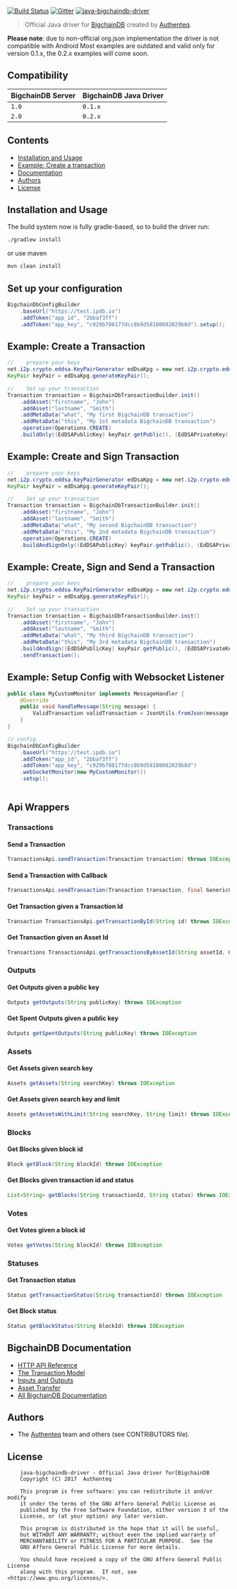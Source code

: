 [![Build Status](https://travis-ci.org/authenteq/java-bigchaindb-driver.svg?branch=master)](https://travis-ci.org/authenteq/java-bigchaindb-driver)
[![Gitter](http://badges.gitter.im/bigchaindb/bigchaindb.svg)](https://gitter.im/bigchaindb/bigchaindb)
[![java-bigchaindb-driver](media/repo-banner@2x.png)](https://www.bigchaindb.com)

> Official Java driver for [BigchainDB](https://github.com/bigchaindb/bigchaindb) created by [Authenteq](https://authenteq.com).

**Please note**: due to non-official org.json implementation the driver is not compatible with Android
Most examples are outdated  and valid only for version  0.1.x, the 0.2.x examples will come soon.

## Compatibility

| BigchainDB Server | BigchainDB Java Driver |
| ----------------- |------------------------------|
| `1.0`             | `0.1.x`                      |
| `2.0`             | `0.2.x`                      |


## Contents

* [Installation and Usage](#installation-and-usage)
* [Example: Create a transaction](#example-create-a-transaction)
* [Documentation](#bigchaindb-documentation)
* [Authors](#authors)
* [License](#license)

## Installation and Usage
The build system now is fully gradle-based, so to build the driver run:
```bash
./gradlew install
```
or use maven
```bash
mvn clean install
```

## Set up your configuration
```java
BigchainDbConfigBuilder
	.baseUrl("https://test.ipdb.io")
	.addToken("app_id", "2bbaf3ff")
	.addToken("app_key", "c929b708177dcc8b9d58180082029b8d").setup();
```

## Example: Create a Transaction
```java
//    prepare your keys
net.i2p.crypto.eddsa.KeyPairGenerator edDsaKpg = new net.i2p.crypto.eddsa.KeyPairGenerator();
KeyPair keyPair = edDsaKpg.generateKeyPair();

//    Set up your transaction
Transaction transaction = BigchainDbTransactionBuilder.init()
	.addAsset("firstname", "John")
	.addAsset("lastname", "Smith")
	.addMetaData("what", "My first BigchainDB transaction")
	.addMetaData("this", "My 1st metadata BigchainDB transaction")
	.operation(Operations.CREATE)
	.buildOnly((EdDSAPublicKey) keyPair.getPublic(), (EdDSAPrivateKey) keyPair.getPrivate());

```

## Example: Create and Sign Transaction
```java
//    prepare your keys
net.i2p.crypto.eddsa.KeyPairGenerator edDsaKpg = new net.i2p.crypto.eddsa.KeyPairGenerator();
KeyPair keyPair = edDsaKpg.generateKeyPair();

//    Set up your transaction
Transaction transaction = BigchainDbTransactionBuilder.init()
	.addAsset("firstname", "John")
	.addAsset("lastname", "Smith")
	.addMetaData("what", "My second BigchainDB transaction")
	.addMetaData("this", "My 2nd metadata BigchainDB transaction")
	.operation(Operations.CREATE)
	.buildAndSignOnly((EdDSAPublicKey) keyPair.getPublic(), (EdDSAPrivateKey) keyPair.getPrivate());

```

## Example: Create, Sign and Send a Transaction
```java
//    prepare your keys
net.i2p.crypto.eddsa.KeyPairGenerator edDsaKpg = new net.i2p.crypto.eddsa.KeyPairGenerator();
KeyPair keyPair = edDsaKpg.generateKeyPair();

//    Set up your transaction
Transaction transaction = BigchainDbTransactionBuilder.init()
	.addAsset("firstname", "John")
	.addAsset("lastname", "Smith")
	.addMetaData("what", "My third BigchainDB transaction")
	.addMetaData("this", "My 3rd metadata BigchainDB transaction")
	.buildAndSign((EdDSAPublicKey) keyPair.getPublic(), (EdDSAPrivateKey) keyPair.getPrivate())
	.sendTransaction();

```

## Example: Setup Config with Websocket Listener
```java
public class MyCustomMonitor implements MessageHandler {
	@Override
	public void handleMessage(String message) {
		ValidTransaction validTransaction = JsonUtils.fromJson(message, ValidTransaction.class);
	}
}

// config
BigchainDbConfigBuilder
	.baseUrl("https://test.ipdb.io")
	.addToken("app_id", "2bbaf3ff")
	.addToken("app_key", "c929b708177dcc8b9d58180082029b8d")
	.webSocketMonitor(new MyCustomMonitor())
	.setup();
	
```

<h2>Api Wrappers</h2>
<h3>Transactions</h3>

<h4>Send a Transaction</h4>

```java
TransactionsApi.sendTransaction(Transaction transaction) throws IOException
```

<h4>Send a Transaction with Callback</h4>

```java
TransactionsApi.sendTransaction(Transaction transaction, final GenericCallback callback) 
```

<h4>Get Transaction given a Transaction Id</h4>

```java
Transaction TransactionsApi.getTransactionById(String id) throws IOException
```

<h4>Get Transaction given an Asset Id</h4>

```java
Transactions TransactionsApi.getTransactionsByAssetId(String assetId, Operations operation)
```

<h3>Outputs</h3>

<h4>Get Outputs given a public key</h4>

```java
Outputs getOutputs(String publicKey) throws IOException
```

<h4>Get Spent Outputs given a public key</h4>

```java
Outputs getSpentOutputs(String publicKey) throws IOException
```

<h3>Assets</h3>

<h4>Get Assets given search key</h4>

```java
Assets getAssets(String searchKey) throws IOException
```

<h4>Get Assets given search key and limit</h4>

```java
Assets getAssetsWithLimit(String searchKey, String limit) throws IOException
```

<h3>Blocks</h3>

<h4>Get Blocks given block id</h4>

```java
Block getBlock(String blockId) throws IOException
```

<h4>Get Blocks given transaction id and status</h4>

```java
List<String> getBlocks(String transactionId, String status) throws IOException
```

<h3>Votes</h3>

<h4>Get Votes given a block id</h4>

```java
Votes getVotes(String blockId) throws IOException 
```

<h3>Statuses</h3>

<h4>Get Transaction status</h4>

```java
Status getTransactionStatus(String transactionId) throws IOException
```

<h4>Get Block status</h4>

```java
Status getBlockStatus(String blockId) throws IOException
```


## BigchainDB Documentation

- [HTTP API Reference](https://docs.bigchaindb.com/projects/server/en/latest/http-client-server-api.html)
- [The Transaction Model](https://docs.bigchaindb.com/projects/server/en/latest/data-models/transaction-model.html?highlight=crypto%20conditions)
- [Inputs and Outputs](https://docs.bigchaindb.com/projects/server/en/latest/data-models/inputs-outputs.html)
- [Asset Transfer](https://docs.bigchaindb.com/projects/py-driver/en/latest/usage.html#asset-transfer)
- [All BigchainDB Documentation](https://docs.bigchaindb.com/)

## Authors

- The [Authenteq](https://authenteq.com) team and others (see CONTRIBUTORS file).

## License

```
    java-bigchaindb-driver - Official Java driver for[BigchainDB
    Copyright (C) 2017  Authenteq

    This program is free software: you can redistribute it and/or modify
    it under the terms of the GNU Affero General Public License as
    published by the Free Software Foundation, either version 3 of the
    License, or (at your option) any later version.

    This program is distributed in the hope that it will be useful,
    but WITHOUT ANY WARRANTY; without even the implied warranty of
    MERCHANTABILITY or FITNESS FOR A PARTICULAR PURPOSE.  See the
    GNU Affero General Public License for more details.

    You should have received a copy of the GNU Affero General Public License
    along with this program.  If not, see <https://www.gnu.org/licenses/>.
```
